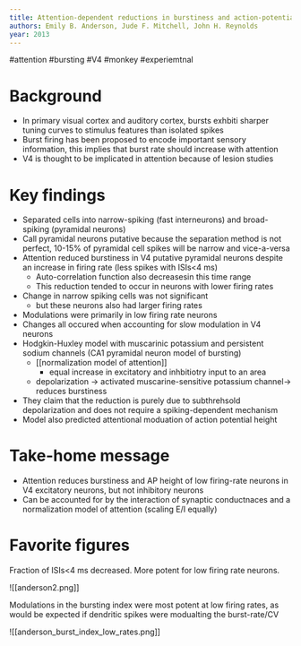 ```yaml
---
title: Attention-dependent reductions in burstiness and action-potential height in macaque area V4
authors: Emily B. Anderson, Jude F. Mitchell, John H. Reynolds
year: 2013
---
```


#attention #bursting #V4 #monkey #experiemtnal


# Background

- In primary visual cortex and auditory cortex, bursts exhbiti sharper tuning curves to stimulus features than isolated spikes
- Burst firing has been proposed to encode important sensory information, this implies that burst rate should increase with attention
- V4 is thought to be implicated in attention because of lesion studies

# Key findings

- Separated cells into narrow-spiking (fast interneurons) and broad-spiking (pyramidal neurons)
- Call pyramidal neurons putative because the separation method is not perfect, 10-15% of pyramidal cell spikes will be narrow and vice-a-versa
- Attention reduced burstiness in V4 putative pyramidal neurons despite an increase in firing rate (less spikes with ISIs<4 ms)
	- Auto-correlation function also decreasesin this time range
	- This reduction tended to occur in neurons with lower firing rates
- Change in narrow spiking cells was not significant
	- but these neurons also had larger firing rates
- Modulations were primarily in low firing rate neurons
- Changes all occured when accounting for slow modulation in V4 neurons
- Hodgkin-Huxley model with muscarinic potassium and persistent sodium channels (CA1 pyramidal neuron model of bursting)
	- [[normalization model of attention]] 
		- equal increase in excitatory and inhbitiotry input to an area
	- depolarization -> activated muscarine-sensitive potassium channel-> reduces burstiness
- They claim that the reduction is purely due to subthrehsold depolarization and does not require a spiking-dependent mechanism
- Model also predicted attentional moduation of action potential height

# Take-home message

- Attention reduces burstiness and AP height of low firing-rate neurons in V4 excitatory neurons, but not inhibitory neurons
- Can be accounted for by the interaction of synaptic conductnaces and a normalization model of attention (scaling E/I equally)



# Favorite figures

Fraction of ISIs<4 ms decreased. More potent for low firing rate neurons.

![[anderson2.png]]



Modulations in the bursting index were most potent at low firing rates, as would be expected if dendritic spikes were modualting the burst-rate/CV

![[anderson_burst_index_low_rates.png]]